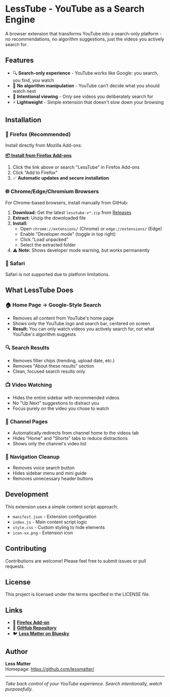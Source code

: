 # LessTube - YouTube as a Search Engine

A browser extension that transforms YouTube into a search-only platform - no recommendations, no algorithm suggestions, just the videos you actively search for.

## Features

- 🔍 **Search-only experience** - YouTube works like Google: you search, you find, you watch
- 🚫 **No algorithm manipulation** - YouTube can't decide what you should watch next
- 🎯 **Intentional viewing** - Only see videos you deliberately search for
- ⚡ **Lightweight** - Simple extension that doesn't slow down your browsing

## Installation

### 🦊 Firefox (Recommended)
Install directly from Mozilla Add-ons:

**[📦 Install from Firefox Add-ons](https://addons.mozilla.org/firefox/addon/lesstube/)**

1. Click the link above or search "LessTube" in Firefox Add-ons
2. Click "Add to Firefox"
3. ✅ **Automatic updates and secure installation**

### 🌐 Chrome/Edge/Chromium Browsers
For Chrome-based browsers, install manually from GitHub:

1. **Download:** Get the latest `lesstube-v*.zip` from [Releases](https://github.com/lessmatter/lesstube/releases)
2. **Extract:** Unzip the downloaded file
3. **Install:**
   - Open `chrome://extensions/` (Chrome) or `edge://extensions/` (Edge)
   - Enable "Developer mode" (toggle in top right)
   - Click "Load unpacked"
   - Select the extracted folder
4. ⚠️ **Note:** Shows developer mode warning, but works permanently

### 🍎 Safari
Safari is not supported due to platform limitations.

## What LessTube Does

### 🏠 **Home Page → Google-Style Search**
- Removes all content from YouTube's home page
- Shows only the YouTube logo and search bar, centered on screen
- **Result:** You can only watch videos you actively search for, not what YouTube's algorithm suggests

### 🔍 **Search Results**
- Removes filter chips (trending, upload date, etc.)
- Removes "About these results" section
- Clean, focused search results only

### 📺 **Video Watching**
- Hides the entire sidebar with recommended videos
- No "Up Next" suggestions to distract you
- Focus purely on the video you chose to watch

### 👤 **Channel Pages**
- Automatically redirects from channel home to the videos tab
- Hides "Home" and "Shorts" tabs to reduce distractions
- Shows only the channel's video list

### 🧹 **Navigation Cleanup**
- Removes voice search button
- Hides sidebar menu and mini guide
- Removes unnecessary header buttons

## Development

This extension uses a simple content script approach:

- `manifest.json` - Extension configuration
- `index.js` - Main content script logic
- `style.css` - Custom styling to hide elements
- `icon-xx.png` - Extension icon

## Contributing

Contributions are welcome! Please feel free to submit issues or pull requests.

## License

This project is licensed under the terms specified in the LICENSE file.

## Links

- 🦊 **[Firefox Add-on](https://addons.mozilla.org/firefox/addon/lesstube/)**
- 📂 **[GitHub Repository](https://github.com/lessmatter/lesstube)**
- 🐦 **[Less Matter on Bluesky](https://bsky.app/profile/lessmatter.com)**

## Author

**Less Matter**  
Homepage: https://github.com/lessmatter/

---

*Take back control of your YouTube experience. Search intentionally, watch purposefully.*

